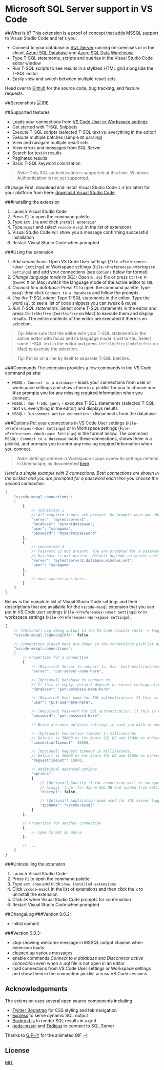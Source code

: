 # Microsoft SQL Server support in VS Code

##What is it?
This extension is a proof of concept that adds MSSQL support to Visual Studio Code and let's you:
* Connect to your database in [SQL Server](https://aka.ms/sqlserver) running on-premises or in the cloud, [Azure SQL Database](https://aka.ms/sqldb) and [Azure SQL Data Warehouse](https://aka.ms/sqldw)
* Type T-SQL statements, scripts and queries in the Visual Studio Code editor window
* Run T-SQL scripts to see results in a stylized HTML grid alongside the T-SQL editor
* Easily view and switch between multiple result sets

Head over to [Github](https://github.com/sanagama/vscode-mssql) for the source code, bug tracking, and feature requests.

##Screenshots
![IDE](images/vscode-mssql-demo.gif)

##Supported features
* Loads your connections from [VS Code User or Workspace settings](https://code.visualstudio.com/Docs/customization/userandworkspace)
* Get started with T-SQL Snippets
* Execute T-SQL scripts (selected T-SQL text vs. everything in the editor)
* Execute multiple batches (simple `GO` parsing)
* View and navigate multiple result sets
* View errors and messages from SQL Server
* Search for text in results
* Paginated results
* Basic T-SQL keyword colorization

>*Note:* Only SQL authentication is supported at this time. Windows Authentication is not yet supported.

##Usage
First, download and install Visual Studio Code `1.0` (or later) for your platform from here: [download Visual Studio Code](https://code.visualstudio.com/#alt-downloads)

###Installing the extension
1. Launch Visual Studio Code
2. Press `F1` to open the command palette
3. Type `ext ins` and click `Install extension`
4. Type `mssql` and select `vscode-mssql` in the list of extensions
5. Visual Studio Code will show you a message confirming successful installation
6. Restart Visual Studio Code when prompted

###Using the extension
1. *Add connections:* Open VS Code User settings (`File->Preferences->User Settings`) or Workspace settings (`File->Preferences->Workspace Settings`) and add your connections (see `Options` below for format)
2. *Change language mode to SQL:* Open a `.sql` file or press `Ctrl+K M` (`Cmd+K M` on Mac) switch the language mode of the active editor to `SQL`
3. *Connect to a database:* Press `F1` to open the command palette, type `mssql` then click `Connect to a database` and follow the prompts
4. *Use the T-SQL editor:* Type T-SQL statements in the editor. Type the word `sql` to see a list of code snippets you can tweak & reuse
5. *Run T-SQL statements:* Select some T-SQL statements in the editor and press `Ctrl+Shift+e` (`Cmd+Shift+e` on Mac) to execute them and display results. The entire contents of the editor are executed if there is no selection.

>*Tip:* Make sure that the editor with your T-SQL statements is the active editor with focus and its language mode is set to `SQL`. Select some T-SQL text in the editor and press `Ctrl+Shift+e` (`Cmd+Shift+e` on Mac) to execute the selection.

>*Tip:* Put `GO` on a line by itself to separate T-SQL batches.

###Commands
The extension provides a few commands in the VS Code command palette:
* `MSSQL: Connect to a database` - loads your connections from user or workspace settings and shows them in a picklist for you to choose one. Also prompts you for any missing required information when you connect.
* `MSSQL: Run T-SQL query` - executes T-SQL statements (selected T-SQL text vs. everything in the editor) and displays results
* `MSSQL: Disconnect active connection` - disconnects from the database

###Options
Put your connections in VS Code User settings (`File->Preferences->User Settings`) or in Workspace settings (`File->Preferences->Workspace Settings`) in the format below.
The command `MSSQL: Connect to a database` loads these connections, shows them in a picklist, and prompts you to enter any missing required information when you connect.

>*Note:* Settings defined in Workspace scope overwrite settings defined in User scope, as documented [here](https://code.visualstudio.com/Docs/customization/userandworkspace)

*Here's a simple example with 2 connections. Both connections are shown in the picklist and you are prompted for a password each time you choose the second connection*:
```javascript
{
    "vscode-mssql.connections":
    [
        {
            // connection 1
            // All required inputs are present. No prompts when you choose this connection from the picklist.
            "server": "mytestserver1",
            "database": "mytestdatabase",
            "user": "sanagama",
            "password": "mysecretpassword"
        },
        {
            // connection 2
            // Password is not present. You are prompted for a password when you choose this connection.
            // Database is not present. Default depends on server configuration, typically 'master'.
            "server": "mytestserver2.database.windows.net",
            "user": "sanagama"
        },
        {
            // more connections here...
        }
    ]
}
```
Below is the complete list of Visual Studio Code settings and their descriptions that are available for the `vscode-mssql` extension that you can put in VS Code user settings (`File->Preferences->User Settings`) or
in workspace settings (`File->Preferences->Workspace Settings`).
```javascript
{
    // [Optional] Log debug output to the VS Code console (Help -> Toggle Developer Tools). Default is 'false'.
    "vscode-mssql.logDebugInfo": false,

    // Connections placed here are shown in the connections picklist across VS Code sessions.
    "vscode-mssql.connections":
    [
        // Properties for a connection
        {
            // [Required] Server to connect to. Use 'hostname\\instance' or '<server>.database.windows.net'.
            "server": "put-server-name-here",

            // [Optional] Database to connect to.
            // If this is empty, default depends on server configuration, typically 'master'.
            "database": "put-database-name-here",

            // [Required] User name for SQL authentication. If this is empty, you are prompted when you connect.
            "user": "put-username-here",

            // [Required] Password for SQL authentication. If this is empty, you are prompted when you connect.
            "password": "put-password-here",

            // Below are more optional settings in case you wish to override them

            // [Optional] Connection timeout in milliseconds.
            // Default is 30000 ms for Azure SQL DB and 15000 ms otherwise.
            "connectionTimeout": 15000,

            // [Optional] Request timeout in milliseconds.
            // Default is 30000 ms for Azure SQL DB and 15000 ms otherwise.
            "requestTimeout": 15000,

            // Additional advanced options
            "options":
            {
                // [Optional] Specify if the connection will be encrypted.
                // Always 'true' for Azure SQL DB and loaded from settings otherwise.
                "encrypt": false,

                // [Optional] Application name used for SQL server logging (default: 'vscode-mssql').
                "appName": "vscode-mssql"
            }
        },

        // Properties for another connection
        {
            // same format as above
        },

        // ...
    ]
}
```

###Uninstalling the extension
1. Launch Visual Studio Code
2. Press `F1` to open the command palette
3. Type `ext show` and click `Show installed extensions`
3. Click `vscode-mssql` in the list of extensions and then click the `x` to uninstall the extension
4. Click `OK` when Visual Studio Code prompts for confirmation
5. Restart Visual Studio Code when prompted

##ChangeLog
###Version 0.0.2:
* initial commit

###Version 0.0.3:
* stop showing welcome message in MSSQL output channel when extension loads
* cleaned up various messages
* enable commands *Connect to a database* and *Disconnect active connection* even when a .sql file is not open in an editor
* load connections from VS Code User settings or Workspace settings and show them in the connection picklist across VS Code sessions

## Acknowledgements
The extension uses several open source components including:
- [Twitter Bootstrap](https://github.com/twbs/bootstrap) for CSS styling and tab navigation
- [express](https://github.com/expressjs/express) to serve dynamic SQL output
- [Backgrid.js](https://github.com/wyuenho/backgrid) to render SQL results in a grid
- [node-mssql](https://github.com/patriksimek/node-mssql) and [Tedious](https://github.com/pekim/tedious) to connect to SQL Server

Thanks to [GIPHY](http://giphy.com/) for the animated GIF ;-)

## License
[MIT](LICENSE.txt)